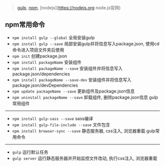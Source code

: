 >[gulp](http://gulpjs.com/ "gulp官网"), [npm](https://www.npmjs.com/ "npm官网"), [nodejs](https://nodejs.org node.js官网)  

npm常用命令
---
* `npm install gulp --global` 全局安装gulp  
* `npm install gulp --save` 局部安装gulp并将信息写入package.json, 使用cd命令进入项目文件夹后使用  
* `npm init` 创建package.json  
* `npm install packageName` 安装组件  
* `npm install packageName --save` 安装组件并将信息写入package.json/dependencies  
* `npm install packageName --save-dev` 安装组件并将信息写入package.json/devDependencies  
* `npm update packageName --save` 更新组件及package.json信息  
* `npm uninstall packageName --save` 卸载组件, 删除package.json信息
gulp常用组件
---
* `npm install gulp-sass --save` sass编译  
* `npm install gulp-file-include --save` 文件包含
* `npm install browser-sync --save` 静态服务器, css注入, 浏览器重载
gulp常用命令
---
* `gulp` 运行默认任务  
* `gulp server` 运行静态服务器并开始监控文件改动, 执行css注入, 浏览器重载  
